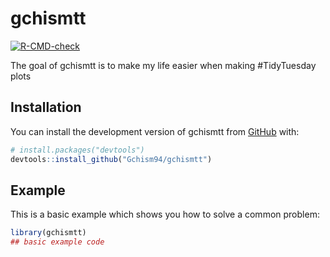 
# gchismtt

<!-- badges: start -->
[![R-CMD-check](https://github.com/Gchism94/gchismtt/workflows/R-CMD-check/badge.svg)](https://github.com/Gchism94/gchismtt/actions)

<!-- badges: end -->

The goal of gchismtt is to make my life easier when making #TidyTuesday plots

## Installation

You can install the development version of gchismtt from [GitHub](https://github.com/Gchism94/gchismtt/) with:

``` r
# install.packages("devtools")
devtools::install_github("Gchism94/gchismtt")
```

## Example

This is a basic example which shows you how to solve a common problem:

``` r
library(gchismtt)
## basic example code
```


